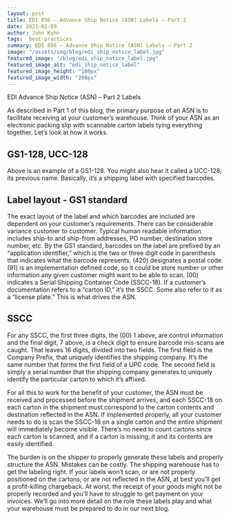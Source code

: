 ```yaml
---
layout: post
title: EDI 856 – Advance Ship Notice (ASN) Labels – Part 2
date: 2021-01-09
author: John Kuhn
tags:  best-practices
summary: EDI 856 – Advance Ship Notice (ASN) Labels – Part 2
image: "/assets/img/blog/edi_ship_notice_label.jpg"
featured_image: "/blog/edi_ship_notice_label.jpg"
featured_image_alt: "edi_ship_notice_label"
featured_image_height: "100px"
featured_image_width: "200px"
---
```

EDI Advance Ship Notice (ASN) – Part 2 Labels


As described in Part 1 of this blog, the primary purpose of an ASN is to facilitate receiving at your customer’s warehouse.   Think of your ASN as an electronic packing slip with scannable carton labels tying everything together.  Let’s look at how it works.

## GS1-128, UCC-128

Above is an example of a GS1-128. You might also hear it called a UCC-128, its previous name.  Basically, it’s a shipping label with specified barcodes.

## Label layout - GS1 standard

The exact layout of the label and which barcodes are included are dependent on your customer’s requirements.  There can be considerable variance customer to customer.  Typical human readable information includes ship-to and ship-from addresses, PO number, destination store number, etc.  By the GS1 standard, barcodes on the label are prefixed by an “application identifier,” which is the two or three digit code in parenthesis that indicates what the barcode represents.  (420) designates a postal code.  (91) is an implementation defined code, so it could be store number or other information any given customer might want to be able to scan.  (00) indicates a Serial Shipping Container Code (SSCC-18).   If a customer’s documentation refers to a “carton ID,” it’s the SSCC.  Some also refer to it as a “license plate.”  This is what drives the ASN.  

## SSCC

For any SSCC, the first three digits, the (00) 1 above, are control information and the final digit, 7 above, is a check digit to ensure barcode mis-scans are caught.  That leaves 16 digits, divided into two fields.  The first field is the Company Prefix, that uniquely identifies the shipping company.  It’s the same number that forms the first field of a UPC code.  The second field is simply a serial number that the shipping company generates to uniquely identify the particular carton to which it’s affixed.  

For all this to work for the benefit of your customer, the ASN must be received and processed before the shipment arrives, and each SSCC-18 on each carton in the shipment must correspond to the carton contents and destination reflected in the ASN.   If implemented properly, all your customer needs to do is scan the SSCC-18 on a single carton and the entire shipment will immediately become visible.   There’s no need to count cartons since each carton is scanned, and if a carton is missing, it and its contents are easily identified.

The burden is on the shipper to properly generate these labels and properly structure the ASN.  Mistakes can be costly.  The shipping warehouse has to get the labeling right.  If your labels won’t scan, or are not properly positioned on the cartons, or are not reflected in the ASN, at best you’ll get a profit-killing chargeback.  At worst, the receipt of your goods might not be properly recorded and you’ll have to struggle to get payment on your invoices.  We’ll go into more detail on the role these labels play and what your warehouse must be prepared to do in our next blog.
